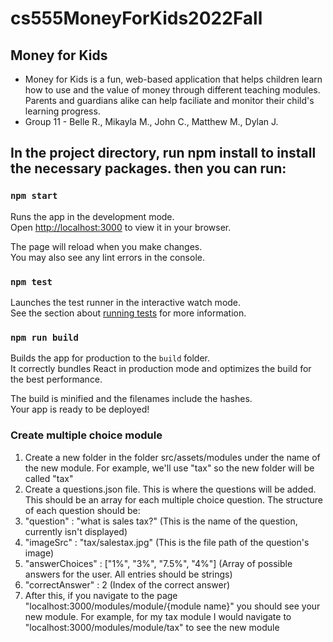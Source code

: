 # cs555MoneyForKids2022Fall

## Money for Kids  
- Money for Kids is a fun, web-based application that helps children learn how to use and the value of money through different teaching modules. Parents and guardians alike can help faciliate and monitor their child's learning progress. 
- Group 11 - Belle R., Mikayla M., John C., Matthew M., Dylan J. 

## In the project directory, run npm install to install the necessary packages. then you can run:

### `npm start`

Runs the app in the development mode.\
Open [http://localhost:3000](http://localhost:3000) to view it in your browser.

The page will reload when you make changes.\
You may also see any lint errors in the console.

### `npm test`

Launches the test runner in the interactive watch mode.\
See the section about [running tests](https://facebook.github.io/create-react-app/docs/running-tests) for more information.

### `npm run build`

Builds the app for production to the `build` folder.\
It correctly bundles React in production mode and optimizes the build for the best performance.

The build is minified and the filenames include the hashes.\
Your app is ready to be deployed!

### Create multiple choice module
1. Create a new folder in the folder src/assets/modules under the name of the new module. For example, we'll use "tax" so the new folder will be called "tax"
2. Create a questions.json file. This is where the questions will be added. This should be an array for each multiple choice question. The structure of each question should be:
  1. "question" : "what is sales tax?" (This is the name of the question, currently isn't displayed)
  2. "imageSrc" : "tax/salestax.jpg" (This is the file path of the question's image)
  3. "answerChoices" : ["1%", "3%", "7.5%", "4%"] (Array of possible answers for the user. All entries should be strings)
  4. "correctAnswer" : 2 (Index of the correct answer)
3. After this, if you navigate to the page "localhost:3000/modules/module/{module name}" you should see your new module. For example, for my tax module I would navigate to "localhost:3000/modules/module/tax" to see the new module

